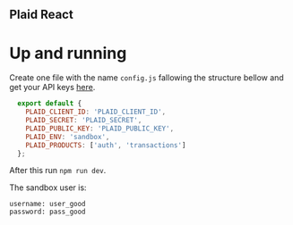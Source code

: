 ## Plaid React

# Up and running

Create one file with the name `config.js` fallowing the structure bellow and get your API keys [here](https://dashboard.plaid.com/account/keys).

```js
  export default {
    PLAID_CLIENT_ID: 'PLAID_CLIENT_ID',
    PLAID_SECRET: 'PLAID_SECRET',
    PLAID_PUBLIC_KEY: 'PLAID_PUBLIC_KEY',
    PLAID_ENV: 'sandbox',
    PLAID_PRODUCTS: ['auth', 'transactions']
  };
```

After this run `npm run dev`.

The sandbox user is:
```
username: user_good
password: pass_good
```
